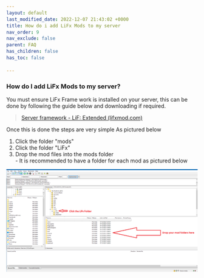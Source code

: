 ```yaml
---
layout: default
last_modified_date: 2022-12-07 21:43:02 +0000
title: How do i add LiFx Mods to my server
nav_order: 9
nav_exclude: false
parent: FAQ
has_children: false
has_toc: false

---
```

### How do I add LiFx Mods to my server?

You must ensure LiFx Frame work is installed on your server, this can be done by following the guide below and downloading if required.

> [Server framework - LiF: Extended (lifxmod.com)](https://lifxmod.com/Docs/server-framework.html)

Once this is done the steps are very simple As pictured below

1. Click the folder "mods"
2. Click the folder "LiFx"
3. Drop the mod files into the mods folder  
   \- It is recommended to have a folder for each mod as pictured below

![](/uploads/howtomodinstallation.png)